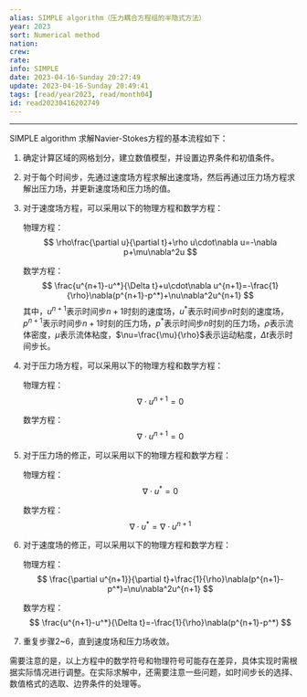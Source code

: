 ```yaml
---
alias: SIMPLE algorithm（压力耦合方程组的半隐式方法）
year: 2023
sort: Numerical method
nation: 
crew: 
rate: 
info: SIMPLE
date: 2023-04-16-Sunday 20:27:49
update: 2023-04-16-Sunday 20:49:41
tags: [read/year2023, read/month04]
id: read20230416202749
---
```

---



SIMPLE algorithm 求解Navier-Stokes方程的基本流程如下：

1.  确定计算区域的网格划分，建立数值模型，并设置边界条件和初值条件。
    
2.  对于每个时间步，先通过速度场方程求解出速度场，然后再通过压力场方程求解出压力场，并更新速度场和压力场的值。
    
3.  对于速度场方程，可以采用以下的物理方程和数学方程：
    
    物理方程： $$ \rho\frac{\partial u}{\partial t}+\rho u\cdot\nabla u=-\nabla p+\mu\nabla^2u $$
    
    数学方程： $$ \frac{u^{n+1}-u^*}{\Delta t}+u\cdot\nabla u^{n+1}=-\frac{1}{\rho}\nabla(p^{n+1}-p^*)+\nu\nabla^2u^{n+1} $$ 其中，$u^{n+1}$表示时间步$n+1$时刻的速度场，$u^*$表示时间步$n$时刻的速度场，$p^{n+1}$表示时间步$n+1$时刻的压力场，$p^*$表示时间步$n$时刻的压力场，$\rho$表示流体密度，$\mu$表示流体粘度，$\nu=\frac{\mu}{\rho}$表示运动粘度，$\Delta t$表示时间步长。
    
4.  对于压力场方程，可以采用以下的物理方程和数学方程：
    
    物理方程： $$ \nabla\cdot u^{n+1}=0 $$
    
    数学方程： $$ \nabla\cdot u^{n+1}=0 $$
    
5.  对于压力场的修正，可以采用以下的物理方程和数学方程：
    
    物理方程： $$\nabla\cdot u^*=0 $$

	 数学方程： $$ \nabla\cdot u^*=\nabla\cdot u^{n+1} $$

6.  对于速度场的修正，可以采用以下的物理方程和数学方程：
    
    物理方程： $$ \frac{\partial u^{n+1}}{\partial t}+\frac{1}{\rho}\nabla(p^{n+1}-p^*)=\nu\nabla^2u^{n+1} $$
    
    数学方程： $$ \frac{u^{n+1}-u^*}{\Delta t}=-\frac{1}{\rho}\nabla(p^{n+1}-p^*) $$
    
7.  重复步骤2~6，直到速度场和压力场收敛。
    

需要注意的是，以上方程中的数学符号和物理符号可能存在差异，具体实现时需根据实际情况进行调整。在实际求解中，还需要注意一些问题，如时间步长的选择、数值格式的选取、边界条件的处理等。
